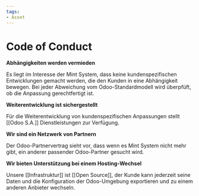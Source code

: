 ```yaml
---
tags:
- Asset
---
```

# Code of Conduct

**Abhängigkeiten werden vermieden**

Es liegt im Interesse der Mint System, dass keine kundenspezifischen Entwicklungen gemacht werden, die den Kunden in eine Abhängigkeit bewegen. Bei jeder Abweichung vom Odoo-Standardmodell wird überpfüft, ob die Anpassung gerechtfertigt ist.

**Weiterentwicklung ist sichergestellt**

Für die Weiterentwicklung von kundenspezifischen Anpassungen stellt [[Odoo S.A.]] Dienstleistungen zur Verfügung.

**Wir sind ein Netzwerk von Partnern**

Der Odoo-Partnervertrag sieht vor, dass wenn es Mint System nicht mehr gibt, ein anderer passender Odoo-Partner gesucht wird.

**Wir bieten Unterstützung bei einem Hosting-Wechsel**

Unsere [[Infrastruktur]] ist [[Open Source]], der Kunde kann jederzeit seine Daten und die Konfiguration der Odoo-Umgebung exportieren und zu einem anderen Anbieter wechseln.